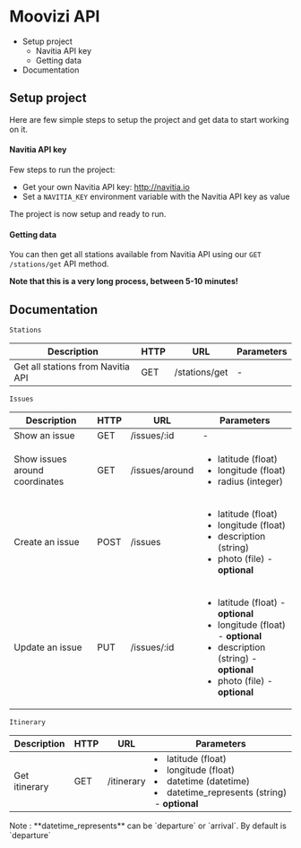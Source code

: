 # Moovizi API

- Setup project
  - Navitia API key
  - Getting data
- Documentation

## Setup project

Here are few simple steps to setup the project and get data to start working on it.

#### Navitia API key

Few steps to run the project:
- Get your own Navitia API key: http://navitia.io
- Set a `NAVITIA_KEY` environment variable with the Navitia API key as value

The project is now setup and ready to run.

#### Getting data

You can then get all stations available from Navitia API using our `GET /stations/get` API method.

**Note that this is a very long process, between 5-10 minutes!**

## Documentation

`Stations`
<table>
  <thead>
    <tr>
      <th>Description</th>
      <th>HTTP</th>
      <th>URL</th>
      <th>Parameters</th>
    </tr>
  </thead>
  <tbody>
    <tr>
      <td>Get all stations from Navitia API</td>
      <td>GET</td>
      <td>/stations/get</td>
      <td>-</td>
    </tr>
  </tbody>
</table>

`Issues`
<table>
  <thead>
    <tr>
      <th>Description</th>
      <th>HTTP</th>
      <th>URL</th>
      <th>Parameters</th>
    </tr>
  </thead>
  <tbody>
    <tr>
      <td>Show an issue</td>
      <td>GET</td>
      <td>/issues/:id</td>
      <td>-</td>
    </tr>
    <tr>
      <td>Show issues around coordinates</td>
      <td>GET</td>
      <td>/issues/around</td>
      <td>
        <ul>
          <li>latitude (float)</li>
          <li>longitude (float)</li>
          <li>radius (integer)</li>
        </ul>
      </td>
    </tr>
    <tr>
      <td>Create an issue</td>
      <td>POST</td>
      <td>/issues</td>
      <td>
        <ul>
          <li>latitude (float)</li>
          <li>longitude (float)</li>
          <li>description (string)</li>
          <li>photo (file) - <b>optional</b></li>
        </ul>
      </td>
    </tr>
    <tr>
      <td>Update an issue</td>
      <td>PUT</td>
      <td>/issues/:id</td>
      <td>
        <ul>
          <li>latitude (float) - <b>optional</b></li>
          <li>longitude (float) - <b>optional</b></li>
          <li>description (string) - <b>optional</b></li>
          <li>photo (file) - <b>optional</b></li>
        </ul>
      </td>
    </tr>
  </tbody>
</table>

`Itinerary`
<table>
  <thead>
    <tr>
      <th>Description</th>
      <th>HTTP</th>
      <th>URL</th>
      <th>Parameters</th>
    </tr>
  </thead>
  <tbody>
    <tr>
      <td>Get itinerary</td>
      <td>GET</td>
      <td>/itinerary</td>
      <td>
        <li>latitude (float)</li>
        <li>longitude (float)</li>
        <li>datetime (datetime) </li>
        <li>datetime_represents (string) - <b>optional</b></li>
      </td>
    </tr>
  </tbody>
</table>
Note : **datetime_represents** can be `departure` or `arrival`. By default is `departure`
